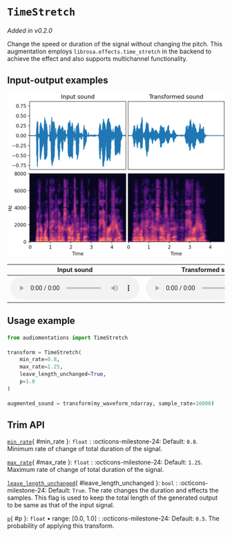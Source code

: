 # `TimeStretch`

_Added in v0.2.0_

Change the speed or duration of the signal without changing the pitch. This augmentation employs `librosa.effects.time_stretch` in the backend to achieve the effect and also supports multichannel functionality. 


## Input-output examples

![Input-output waveforms and spectrograms](TimeStretch.webp)

| Input sound                                                                             | Transformed sound                                                                             |
|-----------------------------------------------------------------------------------------|-----------------------------------------------------------------------------------------------|
| <audio controls><source src="../TimeStretch_input.flac" type="audio/flac"></audio> | <audio controls><source src="../TimeStretch_transformed.flac" type="audio/flac"></audio> |

## Usage example

```python
from audiomentations import TimeStretch

transform = TimeStretch(
    min_rate=0.8,
    max_rate=1.25,
    leave_length_unchanged=True,
    p=1.0
)

augmented_sound = transform(my_waveform_ndarray, sample_rate=16000)
```

## Trim API

[`min_rate`](#min_rate){ #min_rate }: `float`
:   :octicons-milestone-24: Default: `0.8`. Minimum rate of change of total duration of the signal.

[`max_rate`](#max_rate){ #max_rate }: `float`
:   :octicons-milestone-24: Default: `1.25`. Maximum rate of change of total duration of the signal.

[`leave_length_unchanged`](#leave_length_unchanged){ #leave_length_unchanged }: `bool`
:   :octicons-milestone-24: Default: `True`. The rate changes the duration and effects the samples. This flag is used to keep the total length of the generated output to be same as that of the input signal.

[`p`](#p){ #p }: `float` • range: [0.0, 1.0]
:   :octicons-milestone-24: Default: `0.5`. The probability of applying this transform.

